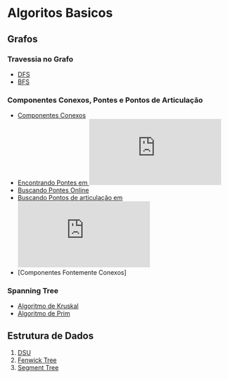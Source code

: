 # Algoritos Basicos

## Grafos

### Travessia no Grafo

- [DFS](./Algoritmos_Basicos/Grafos/Percorrer%20Grafos/DFS.cpp)
- [BFS](./Algoritmos_Basicos/Grafos/Percorrer%20Grafos/BFS.cpp)

### Componentes Conexos, Pontes e Pontos de Articulação

- [Componentes Conexos](./Algoritmos_Basicos/Grafos/Connected%20components,%20bridges,%20articulations%20points/Finding%20Connected%20Components.cpp)
- [Encontrando Pontes em ![O(N + M)](https://latex.codecogs.com/svg.latex?O(N%20+%20M))](./encontrando.md)
- [Buscando Pontes Online]()
- [Buscando Pontos de articulação em ![O(N + M)](https://latex.codecogs.com/svg.latex?O(N%20+%20M))](./buscando.md)
- [Componentes Fontemente Conexos] 

### Spanning Tree

- [Algoritmo de Kruskal](./Algoritmos_Basicos/Grafos/Minimum%20Spanning%20Tree/Kruskal.cpp)
- [Algoritmo de Prim](.Algoritmos_Basicos/Grafos/Minimum%20Spanning%20Tree/Prim.cpp)

## Estrutura de Dados

1. [DSU](./DSU.md)
2. [Fenwick Tree](./FenwickTree.md)
3. [Segment Tree](./SegmentTree.md)